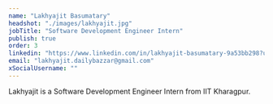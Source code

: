 ```yaml
---
name: "Lakhyajit Basumatary"
headshot: "./images/lakhyajit.jpg"
jobTitle: "Software Development Engineer Intern"
publish: true
order: 3
linkedin: "https://www.linkedin.com/in/lakhyajit-basumatary-9a53bb298?utm_source=share&utm_campaign=share_via&utm_content=profile&utm_medium=android_app"
email: "lakhyajit.dailybazzar@gmail.com"
xSocialUsername: ""
---
```


Lakhyajit is a Software Development Engineer Intern from IIT Kharagpur. 